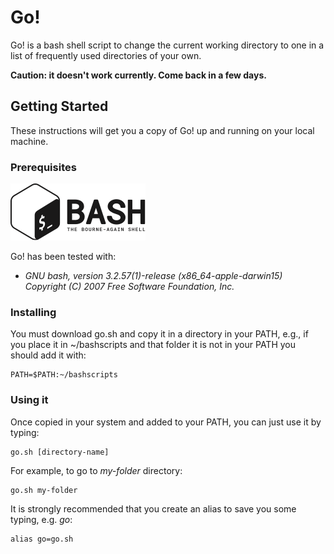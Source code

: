 # Go!

Go! is a bash shell script to change the current working directory to one in a list of frequently used directories of your own.

**Caution: it doesn't work currently. Come back in a few days.**

## Getting Started

These instructions will get you a copy of Go! up and running on your local machine.

### Prerequisites

![Alt text](assets/BASH_logo-transparent-bg-bw.png?raw=true "GNU bash")

Go! has been tested with:

* *GNU bash, version 3.2.57(1)-release (x86_64-apple-darwin15)
Copyright (C) 2007 Free Software Foundation, Inc.*

### Installing

You must download go.sh and copy it in a directory in your PATH, e.g., if you place it in ~/bashscripts and that folder it is not in your PATH you should add it with:

```
PATH=$PATH:~/bashscripts
```

### Using it

Once copied in your system and added to your PATH, you can just use it by typing:

```
go.sh [directory-name]
```

For example, to go to *my-folder* directory:

```
go.sh my-folder
```

It is strongly recommended that you create an alias to save you some typing, e.g. *go*:

```
alias go=go.sh
```

